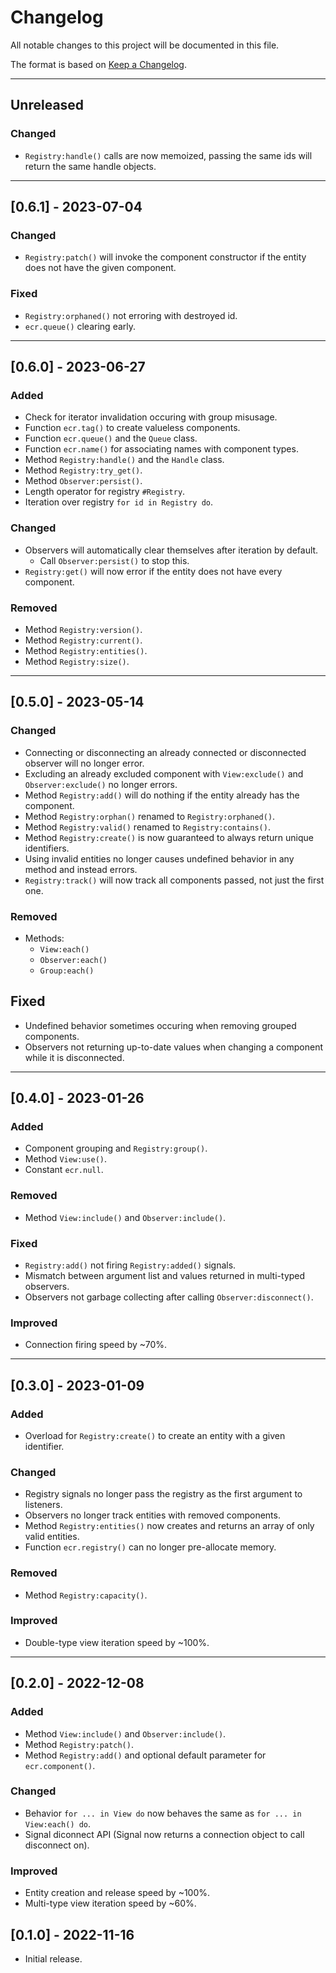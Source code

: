 # Changelog

All notable changes to this project will be documented in this file.

The format is based on [Keep a Changelog](https://keepachangelog.com/en/1.0.0/).

---

## Unreleased

### Changed

- `Registry:handle()` calls are now memoized, passing the same ids will return
  the same handle objects.

---

## [0.6.1] - 2023-07-04

### Changed

- `Registry:patch()` will invoke the component constructor if the entity
  does not have the given component.

### Fixed

- `Registry:orphaned()` not erroring with destroyed id.
- `ecr.queue()` clearing early.

---

## [0.6.0] - 2023-06-27

### Added

- Check for iterator invalidation occuring with group misusage.
- Function `ecr.tag()` to create valueless components.
- Function `ecr.queue()` and the `Queue` class.
- Function `ecr.name()` for associating names with component types.
- Method `Registry:handle()` and the `Handle` class.
- Method `Registry:try_get()`.
- Method `Observer:persist()`.
- Length operator for registry `#Registry`.
- Iteration over registry `for id in Registry do`.

### Changed

- Observers will automatically clear themselves after iteration by default.
  - Call `Observer:persist()` to stop this.
- `Registry:get()` will now error if the entity does not have every component.

### Removed

- Method `Registry:version()`.
- Method `Registry:current()`.
- Method `Registry:entities()`.
- Method `Registry:size()`.

---

## [0.5.0] - 2023-05-14

### Changed

- Connecting or disconnecting an already connected or disconnected observer will no longer error.
- Excluding an already excluded component with `View:exclude()` and `Observer:exclude()` no longer errors.
- Method `Registry:add()` will do nothing if the entity already has the component.
- Method `Registry:orphan()` renamed to `Registry:orphaned()`.
- Method `Registry:valid()` renamed to `Registry:contains()`.
- Method `Registry:create()` is now guaranteed to always return unique identifiers.
- Using invalid entities no longer causes undefined behavior in any method and instead errors.
- `Registry:track()` will now track all components passed, not just the first one.

### Removed

- Methods:
    - `View:each()`
    - `Observer:each()`
    - `Group:each()`

## Fixed

- Undefined behavior sometimes occuring when removing grouped components.
- Observers not returning up-to-date values when changing a component while it is disconnected.

---

## [0.4.0] - 2023-01-26

### Added

- Component grouping and `Registry:group()`.
- Method `View:use()`.
- Constant `ecr.null`.

### Removed

- Method `View:include()` and `Observer:include()`.

### Fixed

- `Registry:add()` not firing `Registry:added()` signals.
- Mismatch between argument list and values returned in multi-typed observers.
- Observers not garbage collecting after calling `Observer:disconnect()`.

### Improved

- Connection firing speed by ~70%.

---

## [0.3.0] - 2023-01-09

### Added

- Overload for `Registry:create()` to create an entity with a given identifier.

### Changed

- Registry signals no longer pass the registry as the first argument to listeners.
- Observers no longer track entities with removed components.
- Method `Registry:entities()` now creates and returns an array of only valid entities.
- Function `ecr.registry()` can no longer pre-allocate memory.

### Removed

- Method `Registry:capacity()`.

### Improved

- Double-type view iteration speed by ~100%.

---

## [0.2.0] - 2022-12-08

### Added

- Method `View:include()` and `Observer:include()`.
- Method `Registry:patch()`.
- Method `Registry:add()` and optional default parameter for `ecr.component()`.

### Changed

- Behavior `for ... in View do` now behaves the same as `for ... in View:each() do`.
- Signal diconnect API (Signal now returns a connection object to call disconnect on).

### Improved

- Entity creation and release speed by ~100%.
- Multi-type view iteration speed by ~60%.

## [0.1.0] - 2022-11-16

- Initial release.
